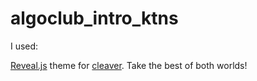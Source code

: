 # algoclub_intro_ktns
I used:

[Reveal.js](https://github.com/hakimel/reveal.js/) theme for [cleaver](https://github.com/jdan/cleaver). Take the best of both worlds!
